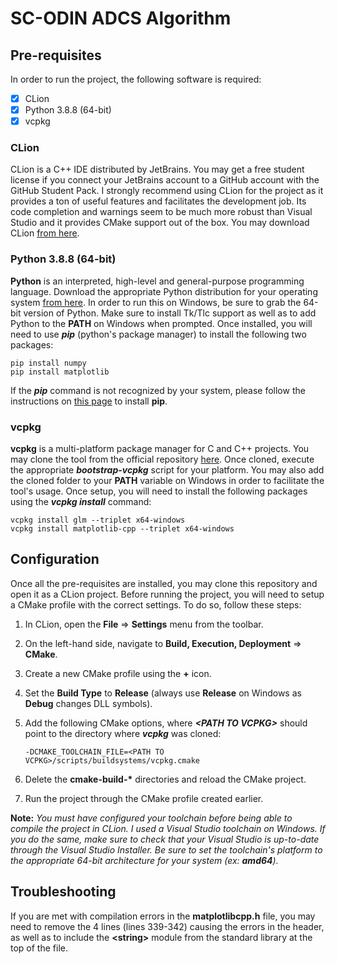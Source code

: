 # SC-ODIN ADCS Algorithm

## Pre-requisites

In order to run the project, the following software is required:

- [x] CLion
- [x] Python 3.8.8 (64-bit)
- [x] vcpkg

### CLion
CLion is a C++ IDE distributed by JetBrains. You may get a free student license if you connect your JetBrains account to a GitHub account with the GitHub Student Pack. I strongly recommend using CLion for the project as it provides a ton of useful features and facilitates the development job. Its code completion and warnings seem to be much more robust than Visual Studio and it provides CMake support out of the box. You may download CLion [from here](https://www.jetbrains.com/clion/).

### Python 3.8.8 (64-bit)
**Python** is an interpreted, high-level and general-purpose programming language. Download the appropriate Python distribution for your operating system [from here](https://www.python.org/downloads/release/python-388/). In order to run this on Windows, be sure to grab the 64-bit version of Python. Make sure to install Tk/Tlc support as well as to add Python to the **PATH** on Windows when prompted. Once installed, you will need to use **_pip_** (python's package manager) to install the following two packages:
```
pip install numpy
pip install matplotlib
```
If the **_pip_** command is not recognized by your system, please follow the instructions on [this page](https://pip.pypa.io/en/stable/installing/) to install **pip**.

### vcpkg
**vcpkg** is a multi-platform package manager for C and C++ projects. You may clone the tool from the official repository [here](https://github.com/microsoft/vcpkg). Once cloned, execute the appropriate **_bootstrap-vcpkg_** script for your platform. You may also add the cloned folder to your **PATH** variable on Windows in order to facilitate the tool's usage. Once setup, you will need to install the following packages using the **_vcpkg install_** command:
```
vcpkg install glm --triplet x64-windows
vcpkg install matplotlib-cpp --triplet x64-windows
```

## Configuration
Once all the pre-requisites are installed, you may clone this repository and open it as a CLion project. Before running the project, you will need to setup a CMake profile with the correct settings. To do so, follow these steps:

1. In CLion, open the **File** => **Settings** menu from the toolbar.

2. On the left-hand side, navigate to **Build, Execution, Deployment** => **CMake**.

3. Create a new CMake profile using the **+** icon.

4. Set the **Build Type** to **Release** (always use **Release** on Windows as **Debug** changes DLL symbols).

5. Add the following CMake options, where **_\<PATH TO VCPKG\>_** should point to the directory where **_vcpkg_** was cloned:
    ```
    -DCMAKE_TOOLCHAIN_FILE=<PATH TO VCPKG>/scripts/buildsystems/vcpkg.cmake
    ```
   
6. Delete the __cmake-build-*__ directories and reload the CMake project.

7. Run the project through the CMake profile created earlier.

**Note:** _You must have configured your toolchain before being able to compile the project in CLion. I used a Visual Studio toolchain on Windows. If you do the same, make sure to check that your Visual Studio is up-to-date through the Visual Studio Installer. Be sure to set the toolchain's platform to the appropriate 64-bit architecture for your system (ex: **amd64**)._

## Troubleshooting
If you are met with compilation errors in the **matplotlibcpp.h** file, you may need to remove the 4 lines (lines 339-342) causing the errors in the header, as well as to include the **\<string\>** module from the standard library at the top of the file.